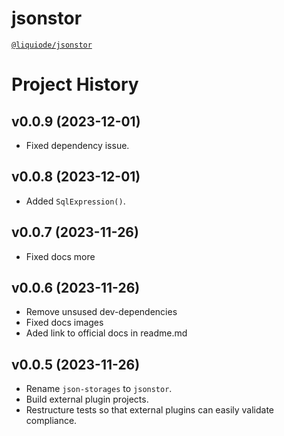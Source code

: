 # jsonstor
[`@liquiode/jsonstor`](https://github.com/liquicode/jsonstor)


# Project History


v0.0.9 (2023-12-01)
---------------------------------------------------------------------

- Fixed dependency issue.


v0.0.8 (2023-12-01)
---------------------------------------------------------------------

- Added `SqlExpression()`.


v0.0.7 (2023-11-26)
---------------------------------------------------------------------

- Fixed docs more


v0.0.6 (2023-11-26)
---------------------------------------------------------------------

- Remove unsused dev-dependencies
- Fixed docs images
- Aded link to official docs in readme.md


v0.0.5 (2023-11-26)
---------------------------------------------------------------------

- Rename `json-storages` to `jsonstor`.
- Build external plugin projects.
- Restructure tests so that external plugins can easily validate compliance.

